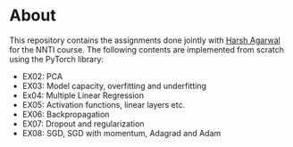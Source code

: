 # About 

This repository contains the assignments done jointly with [Harsh Agarwal](https://github.com/harsh-agar) for the NNTI course. The following contents are implemented from scratch using the PyTorch library:

- EX02: PCA
- EX03: Model capacity, overfitting and underfitting 
- Ex04: Multiple Linear Regression 
- EX05: Activation functions, linear layers etc.
- EX06: Backpropagation
- EX07: Dropout and regularization
- EX08: SGD, SGD with momentum, Adagrad and Adam

